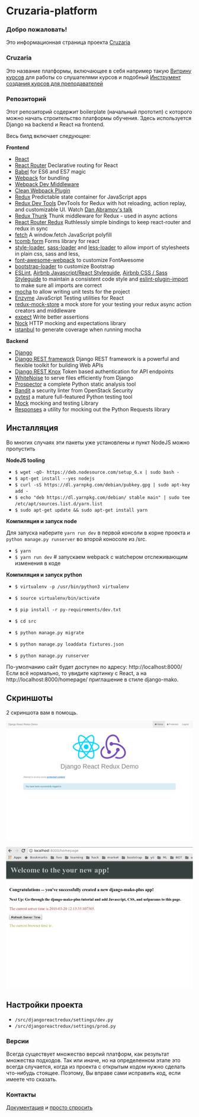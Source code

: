 

# Cruzaria-platform


### Добро пожаловать!
Это информационная страница проекта [Cruzaria](https://cruzaria.github.com/)


### Cruzaria
Это название платформы, включающее в себя например такую [Витрину курсов](http://54.202.22.177/) для работы со слушателями курсов и подобный [Инструмент создания курсов для преподавателей](http://54.202.22.177:18010)


### Репозиторий
Этот репозиторий содержит boilerplate (начальный прототип) с которого можно начать строительство платформы обучения. Здесь используется Django на backend и React на frontend.

Весь билд включает следующее:

**Frontend**

* [React](https://github.com/facebook/react)
* [React Router](https://github.com/ReactTraining/react-router) Declarative routing for React
* [Babel](http://babeljs.io) for ES6 and ES7 magic
* [Webpack](http://webpack.github.io) for bundling
* [Webpack Dev Middleware](http://webpack.github.io/docs/webpack-dev-middleware.html)
* [Clean Webpack Plugin](https://github.com/johnagan/clean-webpack-plugin)
* [Redux](https://github.com/reactjs/redux) Predictable state container for JavaScript apps 
* [Redux Dev Tools](https://github.com/gaearon/redux-devtools) DevTools for Redux with hot reloading, action replay, and customizable UI. Watch [Dan Abramov's talk](https://www.youtube.com/watch?v=xsSnOQynTHs)
* [Redux Thunk](https://github.com/gaearon/redux-thunk) Thunk middleware for Redux - used in async actions
* [React Router Redux](https://github.com/reactjs/react-router-redux) Ruthlessly simple bindings to keep react-router and redux in sync
* [fetch](https://github.com/github/fetch) A window.fetch JavaScript polyfill
* [tcomb form](https://github.com/gcanti/tcomb-form) Forms library for react
* [style-loader](https://github.com/webpack/style-loader), [sass-loader](https://github.com/jtangelder/sass-loader) and [less-loader](https://github.com/webpack/less-loader) to allow import of stylesheets in plain css, sass and less,
* [font-awesome-webpack](https://github.com/gowravshekar/font-awesome-webpack) to customize FontAwesome
* [bootstrap-loader](https://github.com/shakacode/bootstrap-loader) to customize Bootstrap
* [ESLint](http://eslint.org), [Airbnb Javascript/React Styleguide](https://github.com/airbnb/javascript), [Airbnb CSS / Sass Styleguide](https://github.com/airbnb/css) to maintain a consistent code style and [eslint-plugin-import](https://github.com/benmosher/eslint-plugin-import) to make sure all imports are correct
* [mocha](https://mochajs.org/) to allow writing unit tests for the project
* [Enzyme](http://airbnb.io/enzyme/) JavaScript Testing utilities for React
* [redux-mock-store](https://github.com/arnaudbenard/redux-mock-store) a mock store for your testing your redux async action creators and middleware
* [expect](https://github.com/mjackson/expect) Write better assertions
* [Nock](https://github.com/pgte/nock) HTTP mocking and expectations library
* [istanbul](https://github.com/gotwarlost/istanbul) to generate coverage when running mocha

**Backend**

* [Django](https://www.djangoproject.com/)
* [Django REST framework](http://www.django-rest-framework.org/) Django REST framework is a powerful and flexible toolkit for building Web APIs
* [Django REST Knox](https://github.com/James1345/django-rest-knox) Token based authentication for API endpoints
* [WhiteNoise](http://whitenoise.evans.io/en/latest/django.html) to serve files efficiently from Django
* [Prospector](http://prospector.landscape.io/en/master/) a complete Python static analysis tool
* [Bandit](https://github.com/openstack/bandit) a security linter from OpenStack Security
* [pytest](http://pytest.org/latest/) a mature full-featured Python testing tool
* [Mock](http://www.voidspace.org.uk/python/mock/) mocking and testing Library
* [Responses](https://github.com/getsentry/responses) a utility for mocking out the Python Requests library





## Инсталляция

Во многих случаях эти пакеты уже установлены и пункт NodeJS можно пропустить

**NodeJS tooling**

* `$ wget -qO- https://deb.nodesource.com/setup_6.x | sudo bash -`
* `$ apt-get install --yes nodejs`
* `$ curl -sS https://dl.yarnpkg.com/debian/pubkey.gpg | sudo apt-key add -`
* `$ echo "deb https://dl.yarnpkg.com/debian/ stable main" | sudo tee /etc/apt/sources.list.d/yarn.list`
* `$ sudo apt-get update && sudo apt-get install yarn`

**Компиляция и запуск node**

Для запуска наберите `yarn run dev` в первой консоли в корне проекта и `python manage.py runserver` во второй коносоле из /src.

* `$ yarn `
* `$ yarn run dev`  # запускаем webpack с watchером отслеживающим изменения в коде

**Компиляция и запуск python**
* `$ virtualenv -p /usr/bin/python3 virtualenv`
* `$ source virtualenv/bin/activate`
* `$ pip install -r py-requirements/dev.txt`

* `$ cd src`
* `$ python manage.py migrate`
* `$ python manage.py loaddata fixtures.json`
* `$ python manage.py runserver`

По-умолчанию сайт будет доступен по адресу: http://localhost:8000/ Если всё нормально, то увидите картинку с React, а на http://localhost:8000/homepage/ приглашение в стиле django-mako. 


## Скриншоты

2 скриншота вам в помощь.

![Screenshot01][1]  

[1]: ./screenshots/screenshot_01.png

![Screenshot02][2]  

[2]: ./screenshots/screenshot_02.png


## Настройки проекта
* `/src/djangoreactredux/settings/dev.py`
* `/src/djangoreactredux/settings/prod.py`



### Версии
Всегда существует множество версий платформ, как результат множества подходов. Так или иначе, но на определенном этапе это всегда случается, когда из проекта с открытым кодом нужно сделать что-нибудь стоящее. Поэтому, Вы вправе сами исправить код, если имеете что сказать.


### Контакты
  [Документация](https://cruzaria.github.com/) и [просто спросить](https://https://github.com/VladimirAndropov)
